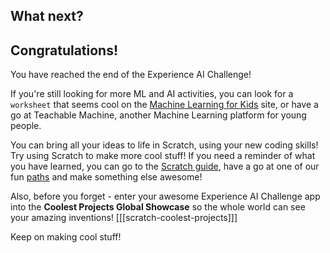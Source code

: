 ## What next?

## Congratulations!

You have reached the end of the Experience AI Challenge!

If you're still looking for more ML and AI activities, you can look for a `worksheet` that seems cool on the [Machine Learning for Kids](https://machinelearningforkids.co.uk/#!/worksheets) site, or have a go at Teachable Machine, another Machine Learning platform for young people.

You can bring all your ideas to life in Scratch, using your new coding skills! Try using Scratch to make more cool stuff! If you need a reminder of what you have learned, you can go to the [Scratch guide](https://projects.raspberrypi.org/en/projects/getting-started-scratch), have a go at one of our fun [paths](rpf.io/paths) and make something else awesome!

Also, before you forget - enter your awesome Experience AI Challenge app into the **Coolest Projects Global Showcase** so the whole world can see your amazing inventions!
[[[scratch-coolest-projects]]]

Keep on making cool stuff!
